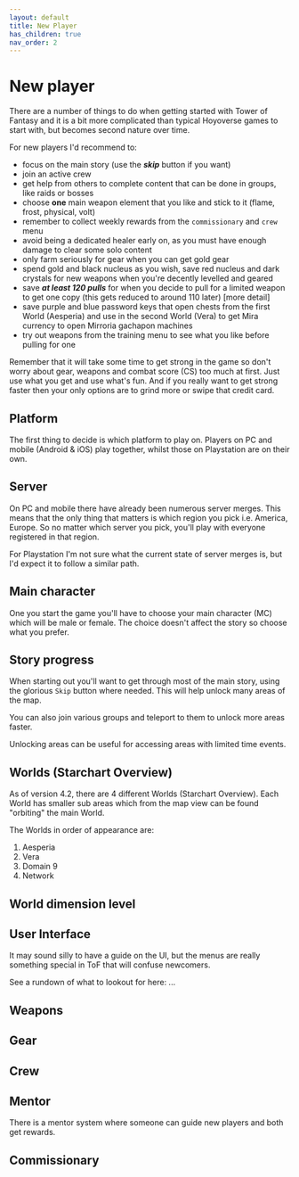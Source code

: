 ```yaml
---
layout: default
title: New Player
has_children: true
nav_order: 2
---
```


# New player
There are a number of things to do when getting started with Tower of Fantasy and it is a bit more complicated than typical Hoyoverse games to start with, but becomes second nature over time.

For new players I'd recommend to:
- focus on the main story (use the **_skip_** button if you want)
- join an active crew
- get help from others to complete content that can be done in groups, like raids or bosses
- choose **one** main weapon element that you like and stick to it (flame, frost, physical, volt)
- remember to collect weekly rewards from the `commissionary` and `crew` menu
- avoid being a dedicated healer early on, as you must have enough damage to clear some solo content
- only farm seriously for gear when you can get gold gear
- spend gold and black nucleus as you wish, save red nucleus and dark crystals for new weapons when you're decently levelled and geared
- save **_at least 120 pulls_** for when you decide to pull for a limited weapon to get one copy (this gets reduced to around 110 later) [more detail]
- save purple and blue password keys that open chests from the first World (Aesperia) and use in the second World (Vera) to get Mira currency to open Mirroria gachapon machines
- try out weapons from the training menu to see what you like before pulling for one

Remember that it will take some time to get strong in the game so don't worry about gear, weapons and combat score (CS) too much at first. Just use what you get and use what's fun. And if you really want to get strong faster then your only options are to grind more or swipe that credit card.

## Platform
The first thing to decide is which platform to play on. Players on PC and mobile (Android & iOS) play together, whilst those on Playstation are on their own.

## Server
On PC and mobile there have already been numerous server merges. This means that the only thing that matters is which region you pick i.e. America, Europe. So no matter which server you pick, you'll play with everyone registered in that region.

For Playstation I'm not sure what the current state of server merges is, but I'd expect it to follow a similar path.

## Main character
One you start the game you'll have to choose your main character (MC) which will be male or female. The choice doesn't affect the story so choose what you prefer.

## Story progress
When starting out you'll want to get through most of the main story, using the glorious `Skip` button where needed. This will help unlock many areas of the map.

You can also join various groups and teleport to them to unlock more areas faster.

Unlocking areas can be useful for accessing areas with limited time events.

## Worlds (Starchart Overview)
As of version 4.2, there are 4 different Worlds (Starchart Overview). Each World has smaller sub areas which from the map view can be found "orbiting" the main World.

The Worlds in order of appearance are:
1. Aesperia
2. Vera
3. Domain 9
4. Network

## World dimension level

## User Interface
It may sound silly to have a guide on the UI, but the menus are really something special in ToF that will confuse newcomers.

See a rundown of what to lookout for here: ...

## Weapons

## Gear

## Crew

## Mentor
There is a mentor system where someone can guide new players and both get rewards.

## Commissionary
